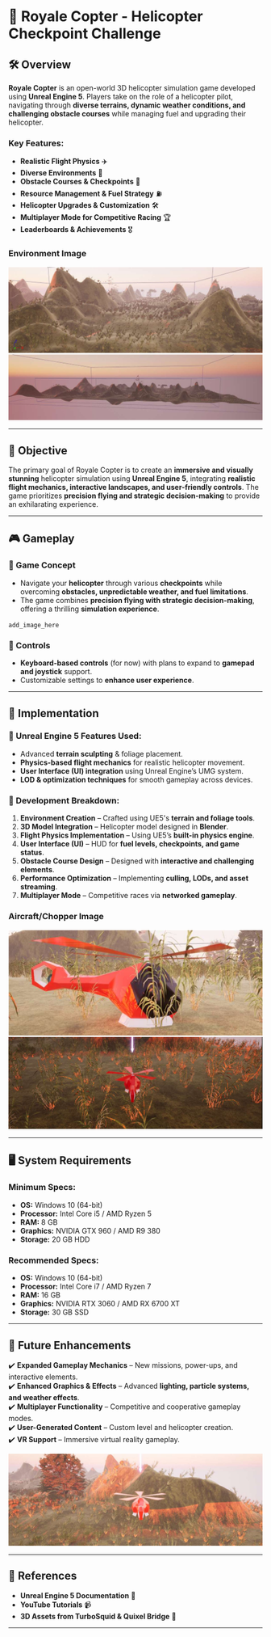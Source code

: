 # 🚁 Royale Copter - Helicopter Checkpoint Challenge

## 🛠️ Overview
**Royale Copter** is an open-world 3D helicopter simulation game developed using **Unreal Engine 5**. Players take on the role of a helicopter pilot, navigating through **diverse terrains, dynamic weather conditions, and challenging obstacle courses** while managing fuel and upgrading their helicopter.

### Key Features:
- **Realistic Flight Physics** ✈️
- **Diverse Environments** 🌄
- **Obstacle Courses & Checkpoints** 🚧
- **Resource Management & Fuel Strategy** ⛽
- **Helicopter Upgrades & Customization** 🛠️
- **Multiplayer Mode for Competitive Racing** 🏆
- **Leaderboards & Achievements** 🎖️

### Environment Image
![Game Environment](https://github.com/AyushPoddar6845/Stockpile-Chopper/blob/main/Landscape1.png)
![Game Environment](https://github.com/AyushPoddar6845/Stockpile-Chopper/blob/main/Landscape2.png)





---

## 🎯 Objective
The primary goal of Royale Copter is to create an **immersive and visually stunning** helicopter simulation using **Unreal Engine 5**, integrating **realistic flight mechanics, interactive landscapes, and user-friendly controls**. The game prioritizes **precision flying and strategic decision-making** to provide an exhilarating experience.

---

## 🎮 Gameplay
### 🔹 Game Concept
- Navigate your **helicopter** through various **checkpoints** while overcoming **obstacles, unpredictable weather, and fuel limitations**.
- The game combines **precision flying with strategic decision-making**, offering a thrilling **simulation experience**.

`add_image_here`

### 🔹 Controls
- **Keyboard-based controls** (for now) with plans to expand to **gamepad and joystick** support.
- Customizable settings to **enhance user experience**.

---

## 🚀 Implementation
### 🔹 Unreal Engine 5 Features Used:
- Advanced **terrain sculpting** & foliage placement.
- **Physics-based flight mechanics** for realistic helicopter movement.
- **User Interface (UI) integration** using Unreal Engine’s UMG system.
- **LOD & optimization techniques** for smooth gameplay across devices.

### 🔹 Development Breakdown:
1. **Environment Creation** – Crafted using UE5's **terrain and foliage tools**.
2. **3D Model Integration** – Helicopter model designed in **Blender**.
3. **Flight Physics Implementation** – Using UE5’s **built-in physics engine**.
4. **User Interface (UI)** – HUD for **fuel levels, checkpoints, and game status**.
5. **Obstacle Course Design** – Designed with **interactive and challenging elements**.
6. **Performance Optimization** – Implementing **culling, LODs, and asset streaming**.
7. **Multiplayer Mode** – Competitive races via **networked gameplay**.

### Aircraft/Chopper Image
![Aircraft1](https://github.com/AyushPoddar6845/Stockpile-Chopper/blob/main/Aircraft1.png)
![Aircraft2](https://github.com/AyushPoddar6845/Stockpile-Chopper/blob/main/Aircraft2.png)


---

## 🖥️ System Requirements
### Minimum Specs:
- **OS:** Windows 10 (64-bit)
- **Processor:** Intel Core i5 / AMD Ryzen 5
- **RAM:** 8 GB
- **Graphics:** NVIDIA GTX 960 / AMD R9 380
- **Storage:** 20 GB HDD

### Recommended Specs:
- **OS:** Windows 10 (64-bit)
- **Processor:** Intel Core i7 / AMD Ryzen 7
- **RAM:** 16 GB
- **Graphics:** NVIDIA RTX 3060 / AMD RX 6700 XT
- **Storage:** 30 GB SSD

---

## 🔮 Future Enhancements
✔️ **Expanded Gameplay Mechanics** – New missions, power-ups, and interactive elements.  
✔️ **Enhanced Graphics & Effects** – Advanced **lighting, particle systems, and weather effects**.  
✔️ **Multiplayer Functionality** – Competitive and cooperative gameplay modes.  
✔️ **User-Generated Content** – Custom level and helicopter creation.  
✔️ **VR Support** – Immersive virtual reality gameplay.  


![Aircraft3](https://github.com/AyushPoddar6845/Stockpile-Chopper/blob/main/Aircraft3.png)

---

## 📜 References
- **Unreal Engine 5 Documentation** 📖
- **YouTube Tutorials** 📹
- **3D Assets from TurboSquid & Quixel Bridge** 🎨

---

